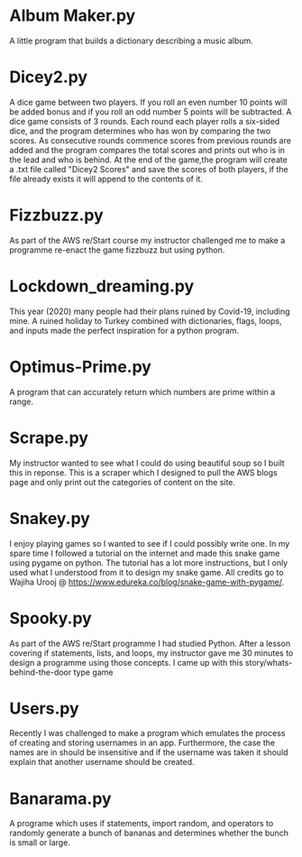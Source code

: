 # Album Maker.py 

A little program that builds a dictionary describing a music album.

# Dicey2.py

A dice game between two players.
If you roll an even number 10 points will be added bonus and if you roll an odd number 5 points will be subtracted.
A dice game consists of 3 rounds. Each round each player rolls a six-sided dice, and the program determines who has won by comparing the two scores.
As consecutive rounds commence scores from previous rounds are added and the program compares the total scores and prints out who is in the lead and who is behind.
At the end of the game,the program will create a .txt file called "Dicey2 Scores" and save the scores of both players, if the file already exists it will append to the contents of it.

# Fizzbuzz.py

As part of the AWS re/Start course my instructor challenged me to make a programme re-enact the game fizzbuzz but using python.

# Lockdown_dreaming.py

This year (2020) many people had their plans ruined by Covid-19, including mine. A ruined holiday to Turkey combined with dictionaries, flags, loops, and inputs made the perfect inspiration for a python program. 

# Optimus-Prime.py

A program that can accurately return which numbers are prime within a range. 

# Scrape.py 

My instructor wanted to see what I could do using beautiful soup so I built this in reponse. This is a scraper which I designed to pull the AWS blogs page and only print out the categories of content on the site.

# Snakey.py

I enjoy playing games so I wanted to see if I could possibly write one. In my spare time I followed a tutorial on the internet and made this snake game using pygame on python. 
The tutorial has a lot more instructions, but I only used what I understood from it to design my snake game. 
All credits go to Wajiha Urooj @ https://www.edureka.co/blog/snake-game-with-pygame/.

# Spooky.py

As part of the AWS re/Start programme I had studied Python. After a lesson covering if statements, lists, and loops, my instructor gave me 30 minutes to design a programme using those concepts. I came up with this story/whats-behind-the-door type game

# Users.py
Recently I was challenged to make a program which emulates the process of creating and storing usernames in an app. Furthermore, the case the names are in should be insensitive and if the username was taken it should explain that another username should be created. 

# Banarama.py 

A programe which uses if statements, import random, and operators to randomly generate a bunch of bananas and determines whether the bunch is small or large. 
